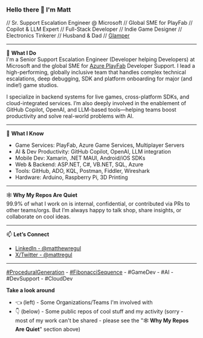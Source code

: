 ### Hello there 👋 I'm Matt

// Sr. Support Escalation Engineer @ Microsoft // Global SME for PlayFab // Copilot & LLM Expert // Full-Stack Developer // Indie Game Designer // Electronics Tinkerer // Husband & Dad // [Glamper](https://www.bing.com/search?q=what+is+glamping)

---

💼 **What I Do**  
I'm a Senior Support Escalation Engineer (Developer helping Developers) at Microsoft and the global SME for [Azure PlayFab](https://playfab.com/) Developer Support. I lead a high-performing, globally inclusive team that handles complex technical escalations, deep debugging, SDK and platform onboarding for major (and indie!) game studios.

I specialize in backend systems for live games, cross-platform SDKs, and cloud-integrated services. I’m also deeply involved in the enablement of GitHub Copilot, OpenAI, and LLM-based tools—helping teams boost productivity and solve real-world problems with AI.

---

🧠 **What I Know**  
- Game Services: PlayFab, Azure Game Services, Multiplayer Servers  
- AI & Dev Productivity: GitHub Copilot, OpenAI, LLM integration  
- Mobile Dev: Xamarin, .NET MAUI, Android/iOS SDKs  
- Web & Backend: ASP.NET, C#, VB.NET, SQL, Azure  
- Tools: GitHub, ADO, KQL, Postman, Fiddler, Wireshark  
- Hardware: Arduino, Raspberry Pi, 3D Printing  

---

🕸️ **Why My Repos Are Quiet**  
99.9% of what I work on is internal, confidential, or contributed via PRs to other teams/orgs. But I’m always happy to talk shop, share insights, or collaborate on cool ideas.

---

📫 **Let’s Connect**  
- [LinkedIn - @matthewregul](https://www.linkedin.com/in/matthewregul)
- [X/Twitter - @mattregul](https://twitter.com/mattregul)

---

[#ProceduralGeneration](https://www.bing.com/search?q=Procedural+Generation) - [#FibonacciSequence](https://www.bing.com/search?q=Fibonacci+Sequence) - #GameDev - #AI - #DevSupport - #CloudDev

**Take a look around**
- 👈 (left) - Some Organizations/Teams I'm involved with
- 👇 (below) - Some public repos of cool stuff and my activity (sorry - most of my work can't be shared - please see the "🕸️ **Why My Repos Are Quiet**" section above)
